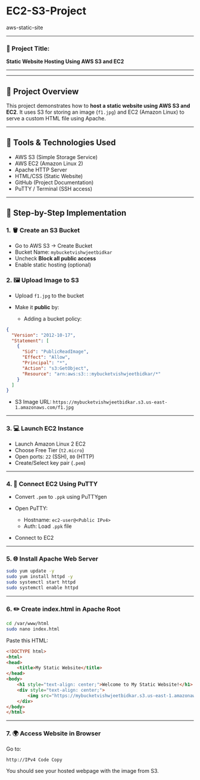 # EC2-S3-Project
aws-static-site



---

### 📁 Project Title:

**Static Website Hosting Using AWS S3 and EC2**

---



---

## 📌 Project Overview

This project demonstrates how to **host a static website using AWS S3 and EC2**.
It uses S3 for storing an image (`f1.jpg`) and EC2 (Amazon Linux) to serve a custom HTML file using Apache.

---

## 🔧 Tools & Technologies Used

* AWS S3 (Simple Storage Service)
* AWS EC2 (Amazon Linux 2)
* Apache HTTP Server
* HTML/CSS (Static Website)
* GitHub (Project Documentation)
* PuTTY / Terminal (SSH access)

---

## 🚀 Step-by-Step Implementation

### 1. 🪣 Create an S3 Bucket

* Go to AWS S3 → Create Bucket
* Bucket Name: `mybucketvishwjeetbidkar`
* Uncheck **Block all public access**
* Enable static hosting (optional)

### 2. 🖼️ Upload Image to S3

* Upload `f1.jpg` to the bucket
* Make it **public** by:

  * Adding a bucket policy:

```json
{
  "Version": "2012-10-17",
  "Statement": [
    {
      "Sid": "PublicReadImage",
      "Effect": "Allow",
      "Principal": "*",
      "Action": "s3:GetObject",
      "Resource": "arn:aws:s3:::mybucketvishwjeetbidkar/*"
    }
  ]
}
```

* S3 Image URL:
  `https://mybucketvishwjeetbidkar.s3.us-east-1.amazonaws.com/f1.jpg`

---

### 3. 💻 Launch EC2 Instance

* Launch Amazon Linux 2 EC2
* Choose Free Tier (`t2.micro`)
* Open ports: `22` (SSH), `80` (HTTP)
* Create/Select key pair (`.pem`)

---

### 4. 🔑 Connect EC2 Using PuTTY

* Convert `.pem` to `.ppk` using PuTTYgen
* Open PuTTY:

  * Hostname: `ec2-user@<Public IPv4>`
  * Auth: Load `.ppk` file
* Connect to EC2

---

### 5. 🌐 Install Apache Web Server

```bash
sudo yum update -y
sudo yum install httpd -y
sudo systemctl start httpd
sudo systemctl enable httpd
```

---

### 6. ✏️ Create index.html in Apache Root

```bash
cd /var/www/html
sudo nano index.html
```

Paste this HTML:

```html
<!DOCTYPE html>
<html>
<head>
    <title>My Static Website</title>
</head>
<body>
    <h1 style="text-align: center;">Welcome to My Static Website!</h1>
    <div style="text-align: center;">
        <img src="https://mybucketvishwjeetbidkar.s3.us-east-1.amazonaws.com/f1.jpg" alt="F1 Image" width="500">
    </div>
</body>
</html>
```

---

### 7. 🌍 Access Website in Browser

Go to:

```
http://IPv4 Code Copy
```

You should see your hosted webpage with the image from S3.


